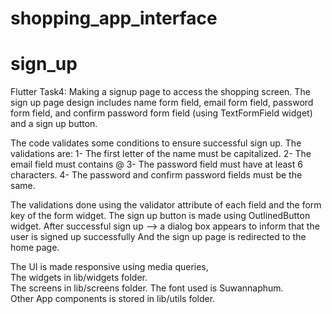 # shopping_app_interface

# sign_up

Flutter Task4:
Making a signup page to access the shopping screen.
The sign up page design includes name form field, email form field, password form field, and confirm
password form field (using TextFormField widget) and a sign up button.

The code validates some conditions to ensure successful sign up.
The validations are:
1- The first letter of the name must be capitalized.
2- The email field must contains @
3- The password field must have at least 6 characters.
4- The password and confirm password fields must be the same.

The validations done using the validator attribute of each field and the form key of the form
widget.
The sign up button is made using OutlinedButton widget.
After successful sign up --> a dialog box appears to inform that the user is signed up successfully
And the sign up page is redirected to the home page.

The UI is made responsive using media queries,  
The widgets in lib/widgets folder.    
The screens in lib/screens folder.
The font used is Suwannaphum.    
Other App components is stored in lib/utils folder.

